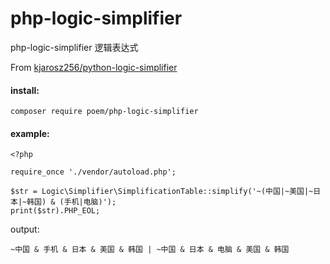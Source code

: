# php-logic-simplifier

php-logic-simplifier 逻辑表达式

From [kjarosz256/python-logic-simplifier](https://github.com/kjarosz256/python-logic-simplifier)


#### install:

`composer require poem/php-logic-simplifier`


#### example:

```
<?php

require_once './vendor/autoload.php';

$str = Logic\Simplifier\SimplificationTable::simplify('~(中国|~美国|~日本|~韩国) & (手机|电脑)');
print($str).PHP_EOL;

```

output:
```
~中国 & 手机 & 日本 & 美国 & 韩国 | ~中国 & 日本 & 电脑 & 美国 & 韩国
```
